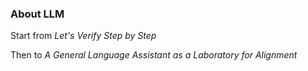 ### About LLM

Start from *Let's Verify Step by Step*

Then to *A General Language Assistant as a Laboratory for Alignment*